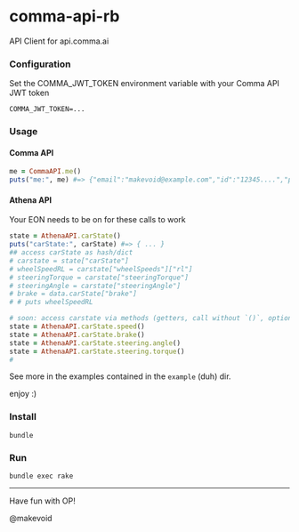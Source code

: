 # comma-api-rb

API Client for api.comma.ai

### Configuration

Set the COMMA_JWT_TOKEN environment variable with your Comma API JWT token

```
COMMA_JWT_TOKEN=...
```

### Usage

#### Comma API


```rb
me = CommaAPI.me()
puts("me:", me) #=> {"email":"makevoid@example.com","id":"12345....","points":2708,"prime":null,"regdate":1563123456,"superuser":false,"upload_video":false,"username":"antani12345"}
```

#### Athena API

Your EON needs to be on for these calls to work

```rb
state = AthenaAPI.carState()
puts("carState:", carState) #=> { ... }
## access carState as hash/dict
# carstate = state["carState"]
# wheelSpeedRL = carstate["wheelSpeeds"]["rl"]
# steeringTorque = carstate["steeringTorque"]
# steeringAngle = carstate["steeringAngle"]
# brake = data.carState["brake"]
# # puts wheelSpeedRL

# soon: access carstate via methods (getters, call without `()`, optional)
state = AthenaAPI.carState.speed()
state = AthenaAPI.carState.brake()
state = AthenaAPI.carState.steering.angle()
state = AthenaAPI.carState.steering.torque()
#
```


See more in the examples contained in the `example` (duh) dir.

enjoy :)

### Install

    bundle

### Run

    bundle exec rake


---

Have fun with OP!

@makevoid
